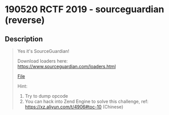 190520 RCTF 2019 - sourceguardian (reverse)
===

## Description

> Yes it's SourceGuardian!
> 
> Download loaders here: https://www.sourceguardian.com/loaders.html
> 
> [File](https://adworld.xctf.org.cn/media/uploads/task/3132537ef20a4a60b6b98273ef8c2a8d.zip)
>
> Hint:
>    1. Try to dump opcode
>    2. You can hack into Zend Engine to solve this challenge, ref: https://xz.aliyun.com/t/4906#toc-10 (Chinese)
